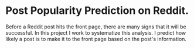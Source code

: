 # Post Popularity Prediction on Reddit.

Before a Reddit post hits the front page, there are many signs that it will be successful. In this project I work to systematize this analysis. I predict how likely a post is to make it to the front page based on the post's information.
